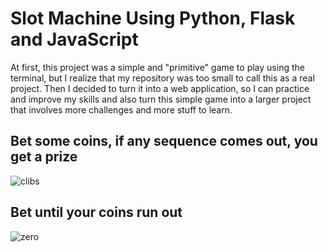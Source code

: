 # Slot Machine Using Python, Flask and JavaScript

At first, this project was a simple and "primitive" game to play using the terminal, but I realize that my repository was too small to call this as a real project. Then I decided to turn it into a web application, so I can practice and improve my skills and also turn this simple game into a larger project that involves more challenges and more stuff to learn.

## **Bet some coins, if any sequence comes out, you get a prize**

![clibs](https://github.com/LucasGuerraCavalcante/slot-machine/blob/master/app/imgs/clubs.png)

## **Bet until your coins run out**

![zero](https://github.com/LucasGuerraCavalcante/slot-machine/blob/master/app/imgs/zero.png)
